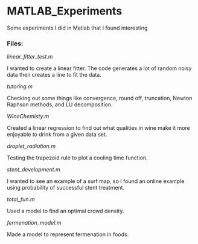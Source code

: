 # MATLAB_Experiments

Some experiments I did in Matlab that I found interesting

### Files:

*linear_fitter_test.m* 

I wanted to create a linear fitter. The code generates a lot of random noisy data then creates a line to fit the data.

*tutoring.m*

Checking out some things like convergence, round off, truncation, Newton Raphson methods, and LU decomposition.

*WineChemisty.m*

Created a linear regression to find out what qualities in wine make it more enjoyable to drink from a given data set.

*droplet_radiation.m*

Testing the trapezoid rule to plot a cooling time function.

*stent_development.m*

I wanted to see an example of a surf map, so I found an online example using probability of successful stent treatment.

*total_fun.m*

Used a model to find an optimal crowd density.

*fermenation_model.m*

Made a model to represent fermenation in foods.